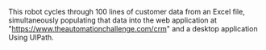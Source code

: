 This robot cycles through 100 lines of customer data from an Excel file, simultaneously populating that data into the web application at "https://www.theautomationchallenge.com/crm" and a desktop application Using UIPath.
